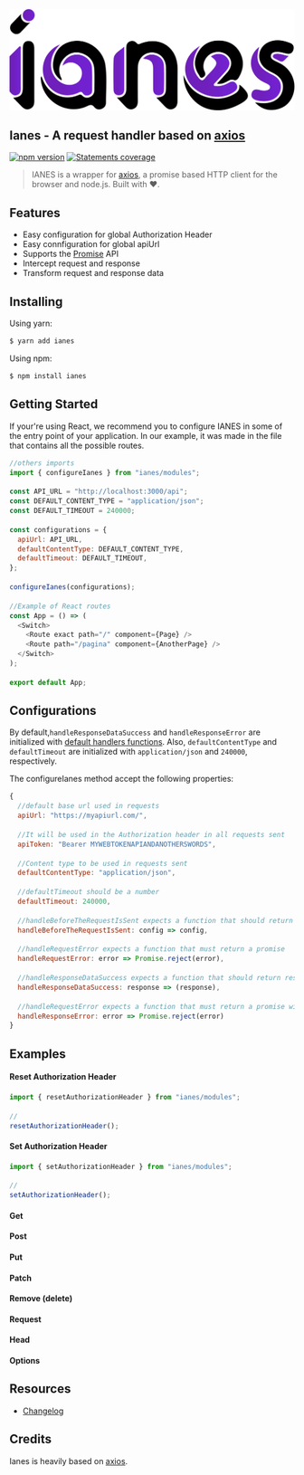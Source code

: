 ![Ianes](./img/ianes.png)

## Ianes - A request handler based on [axios](https://github.com/axios/axios "Axios")

[![npm version](https://img.shields.io/badge/npm-v.0.0.0-yellow.svg)](https://www.npmjs.org/package/ianes)
[![Statements coverage](https://img.shields.io/badge/Statements%20Coverage-77.8%25-yellowgreen.svg)](https://coveralls.io/r/mzabriskie/axios)

> IANES is a wrapper for [axios](https://github.com/axios/axios "Axios"), a promise based HTTP client for the browser and node.js. Built with :heart:.

## Features

- Easy configuration for global Authorization Header
- Easy connfiguration for global apiUrl
- Supports the [Promise](https://developer.mozilla.org/en-US/docs/Web/JavaScript/Reference/Global_Objects/Promise) API
- Intercept request and response
- Transform request and response data

## Installing

Using yarn:

```bash
$ yarn add ianes
```

Using npm:

```bash
$ npm install ianes
```

## Getting Started

If your're using React, we recommend you to configure IANES in some of the entry point of your application. In our example, it was made in the file that contains all the possible routes.

```js
//others imports
import { configureIanes } from "ianes/modules";

const API_URL = "http://localhost:3000/api";
const DEFAULT_CONTENT_TYPE = "application/json";
const DEFAULT_TIMEOUT = 240000;

const configurations = {
  apiUrl: API_URL,
  defaultContentType: DEFAULT_CONTENT_TYPE,
  defaultTimeout: DEFAULT_TIMEOUT,
};

configureIanes(configurations);

//Example of React routes
const App = () => (
  <Switch>
    <Route exact path="/" component={Page} />
    <Route path="/pagina" component={AnotherPage} />
  </Switch>
);

export default App;

```

## Configurations

By default,`handleResponseDataSuccess` and `handleResponseError` are initialized with [default handlers functions](./requestHandlers.js). Also, `defaultContentType` and `defaultTimeout` are initialized with `application/json` and  `240000`, respectively.

The configureIanes method accept the following properties:

```js
{
  //default base url used in requests
  apiUrl: "https://myapiurl.com/",
  
  //It will be used in the Authorization header in all requests sent
  apiToken: "Bearer MYWEBTOKENAPIANDANOTHERSWORDS",
  
  //Content type to be used in requests sent
  defaultContentType: "application/json",
  
  //defaultTimeout should be a number
  defaultTimeout: 240000,
  
  //handleBeforeTheRequestIsSent expects a function that should return the config object
  handleBeforeTheRequestIsSent: config => config,
  
  //handleRequestError expects a function that must return a promise
  handleRequestError: error => Promise.reject(error),
  
  //handleResponseDataSuccess expects a function that should return response
  handleResponseDataSuccess: response => (response),
  
  //handleRequestError expects a function that must return a promise with the error object
  handleResponseError: error => Promise.reject(error)
}
```

## Examples

#### Reset Authorization Header
```js
import { resetAuthorizationHeader } from "ianes/modules";

//
resetAuthorizationHeader();

```

#### Set Authorization Header
```js
import { setAuthorizationHeader } from "ianes/modules";

//
setAuthorizationHeader();

```

#### Get
#### Post
#### Put
#### Patch
#### Remove (delete)
#### Request 
#### Head 
#### Options 



## Resources

* [Changelog]()

## Credits

Ianes is heavily based on [axios](https://github.com/axios/axios).



